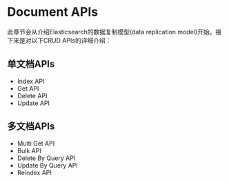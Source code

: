 # Document APIs
此章节会从介绍Elasticsearch的数据复制模型(data replication model)开始，接下来是对以下CRUD APIs的详细介绍：

## **单文档APIs**

* Index API
* Get API
* Delete API
* Update API

## **多文档APIs**

* Multi Get API
* Bulk API
* Delete By Query API
* Update By Query API
* Reindex API
